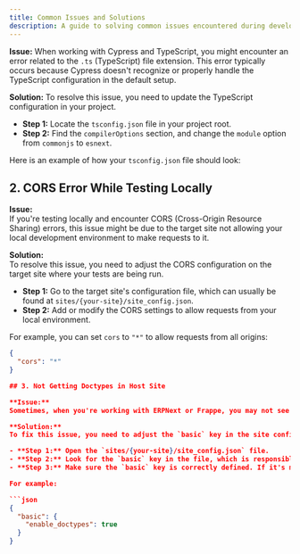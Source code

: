 ```yaml
---
title: Common Issues and Solutions
description: A guide to solving common issues encountered during development, including Cypress file extension errors, CORS errors, and missing doctypes in the host site.
---
```



**Issue:**
When working with Cypress and TypeScript, you might encounter an error related to the `.ts` (TypeScript) file extension. This error typically occurs because Cypress doesn't recognize or properly handle the TypeScript configuration in the default setup.

**Solution:**
To resolve this issue, you need to update the TypeScript configuration in your project.

- **Step 1:** Locate the `tsconfig.json` file in your project root.
- **Step 2:** Find the `compilerOptions` section, and change the `module` option from `commonjs` to `esnext`.

Here is an example of how your `tsconfig.json` file should look:

<!-- ```json
{
  "compilerOptions": {
    "module": "esnext",
    "target": "es6",
    "strict": true,
    "esModuleInterop": true
  }
} -->


## 2. CORS Error While Testing Locally

**Issue:**  
If you're testing locally and encounter CORS (Cross-Origin Resource Sharing) errors, this issue might be due to the target site not allowing your local development environment to make requests to it.

**Solution:**  
To resolve this issue, you need to adjust the CORS configuration on the target site where your tests are being run.

- **Step 1:** Go to the target site's configuration file, which can usually be found at `sites/{your-site}/site_config.json`.
- **Step 2:** Add or modify the CORS settings to allow requests from your local environment.

For example, you can set `cors` to `"*"` to allow requests from all origins:

```json
{
  "cors": "*"
}

## 3. Not Getting Doctypes in Host Site

**Issue:**
Sometimes, when you're working with ERPNext or Frappe, you may not see the expected doctypes in the host site. This could be due to incorrect configuration or missing settings.

**Solution:**
To fix this issue, you need to adjust the `basic` key in the site configuration file.

- **Step 1:** Open the `sites/{your-site}/site_config.json` file.
- **Step 2:** Look for the `basic` key in the file, which is responsible for including essential configurations for the site.
- **Step 3:** Make sure the `basic` key is correctly defined. If it's missing or incorrect, you may need to add or correct it.

For example:

```json
{
  "basic": {
    "enable_doctypes": true
  }
}
